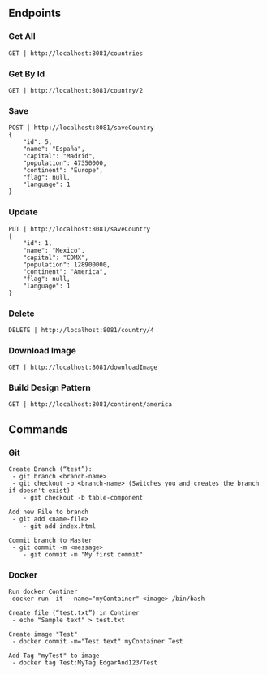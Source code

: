 ## Endpoints

### Get All
```
GET | http://localhost:8081/countries
```

### Get By Id
```
GET | http://localhost:8081/country/2
```

### Save
```
POST | http://localhost:8081/saveCountry
{
    "id": 5,
    "name": "España",
    "capital": "Madrid",
    "population": 47350000,
    "continent": "Europe",
    "flag": null,
    "language": 1
}
```

### Update
```
PUT | http://localhost:8081/saveCountry
{
    "id": 1,
    "name": "Mexico",
    "capital": "CDMX",
    "population": 128900000,
    "continent": "America",
    "flag": null,
    "language": 1
}
```

### Delete
```
DELETE | http://localhost:8081/country/4
```

### Download Image
```
GET | http://localhost:8081/downloadImage
```

### Build Design Pattern
```
GET | http://localhost:8081/continent/america
```

## Commands
### Git
```
Create Branch (“test”):
 - git branch <branch-name>
 - git checkout -b <branch-name> (Switches you and creates the branch if doesn't exist)
 	- git checkout -b table-component

Add new File to branch
 - git add <name-file>
 	- git add index.html

Commit branch to Master 
 - git commit -m <message>
	- git commit -m "My first commit"
```

### Docker
```
Run docker Continer
-docker run -it --name="myContainer" <image> /bin/bash

Create file (“test.txt”) in Continer
 - echo "Sample text" > test.txt 

Create image "Test"
 - docker commit -m="Test text" myContainer Test

Add Tag "myTest" to image
 - docker tag Test:MyTag EdgarAnd123/Test
```
